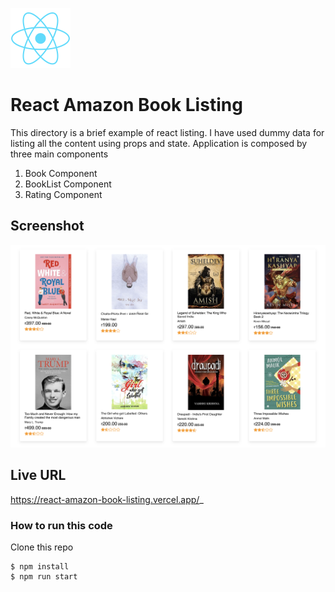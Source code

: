 ![React Logo](https://github.com/vercel/vercel/blob/master/packages/frameworks/logos/react.svg)

# React Amazon Book Listing

This directory is a brief example of react listing. I have used dummy data for listing all the content using props and state. Application is composed by three main components

1. Book Component
2. BookList Component
3. Rating Component

## Screenshot

![Screenshot Image](https://github.com/kumar247001/react-amazon-book-listing/blob/master/screenshot.png)

## Live URL

https://react-amazon-book-listing.vercel.app/_

### How to run this code

Clone this repo

```shell
$ npm install
$ npm run start
```
